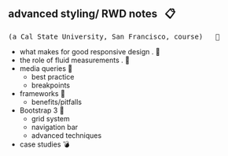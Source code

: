 ## advanced styling/ RWD  notes &nbsp; :clipboard:
<kbd>(a Cal State University, San Francisco, course) &nbsp; :rooster:</kbd>

+ what makes for good responsive design . :page_with_curl:
+ the role of fluid measurements . :page_with_curl:    
+ media queries  :page_with_curl:
  - best practice   
  - breakpoints   
+ frameworks   :page_with_curl:
  - benefits/pitfalls   
+ Bootstrap 3   :page_with_curl:
  - grid system   
  - navigation bar   
  - advanced techniques   
+ case studies   :bomb:

